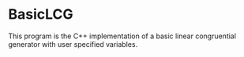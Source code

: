 # BasicLCG
This program is the C++ implementation of a basic linear congruential generator with user specified variables.
